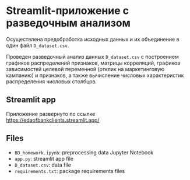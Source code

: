 # Streamlit-приложение с разведочным анализом 

Осуществлена предобработка исходных данных и их объединение в один файл `D_dataset.csv`.

Проведен разведочный анализ данных `D_dataset.csv` с построением графиков распределений признаков, 
матрицы корреляций, графиков зависимостей целевой переменной (отклик на маркетинговую кампанию) и признаков, 
а также вычисление числовых характеристик распределения числовых столбцов.

## Streamlit app

Приложение развернуто по ссылке https://edaofbankclients.streamlit.app/

## Files
- `BD_homework.ipynb`: preprocessing data Jupyter Notebook
- `app.py`: streamlit app file
- `D_dataset.csv`: data file
- `requirements.txt`: package requirements files

